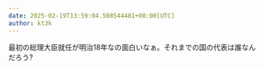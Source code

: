 ```yaml
---
date: 2025-02-19T13:59:04.508544481+00:00[UTC]
author: kt3k
---
```

最初の総理大臣就任が明治18年なの面白いなぁ。それまでの国の代表は誰なんだろう?
